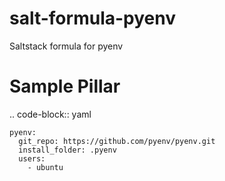 # salt-formula-pyenv
Saltstack formula for pyenv

Sample Pillar
==============

.. code-block:: yaml

    pyenv:
      git_repo: https://github.com/pyenv/pyenv.git
      install_folder: .pyenv
      users:
        - ubuntu
